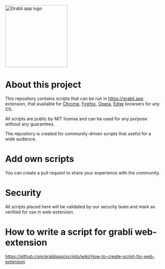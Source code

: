 <img style="width: 200px; margin-left: auto; margin-right: auto;" alt="Grabli app logo" src="https://grabli.app/favicon.png"/>

# About this project
This repository contains scripts that can be run in https://grabli.app extension, that available for [Chrome](https://chrome.google.com/webstore/detail/grabli/kchnokipjngmledlbbkkhaflcoocplgn), [Firefox](https://addons.firefox.com/detail/grabli/kchnokipjngmledlbbkkhaflcoocplgn), [Opera](https://opera.com/detail/grabli/kchnokipjngmledlbbkkhaflcoocplgn), [Edge](https://microsoftedge.microsoft.com/addons/detail/grabli-app/igbncbaieiimpfkobabmkce) browsers for any OS.

All scripts are public by MIT license and can be used for any purpose without any guarantees.

The repository is created for community-driven scripts that useful for a wide audience.

# Add own scripts
You can create a pull request to share your experience with the community.

# Security
All scripts placed here will be validated by our security team and mark as verified for use in web-extension.

# How to write a script for grabli web-extension
https://github.com/grabliapp/scripts/wiki/How-to-create-script-for-web-extension
